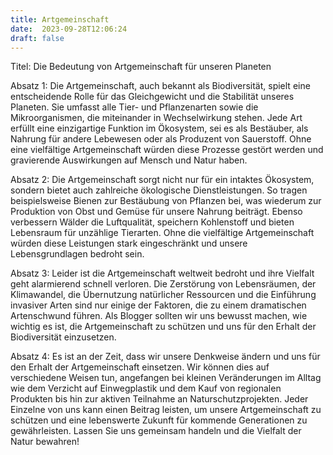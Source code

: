 ```yaml
---
title: Artgemeinschaft
date:  2023-09-28T12:06:24
draft: false
---
```


Titel: Die Bedeutung von Artgemeinschaft für unseren Planeten

Absatz 1: Die Artgemeinschaft, auch bekannt als Biodiversität, spielt eine entscheidende Rolle für das Gleichgewicht und die Stabilität unseres Planeten. Sie umfasst alle Tier- und Pflanzenarten sowie die Mikroorganismen, die miteinander in Wechselwirkung stehen. Jede Art erfüllt eine einzigartige Funktion im Ökosystem, sei es als Bestäuber, als Nahrung für andere Lebewesen oder als Produzent von Sauerstoff. Ohne eine vielfältige Artgemeinschaft würden diese Prozesse gestört werden und gravierende Auswirkungen auf Mensch und Natur haben.

Absatz 2: Die Artgemeinschaft sorgt nicht nur für ein intaktes Ökosystem, sondern bietet auch zahlreiche ökologische Dienstleistungen. So tragen beispielsweise Bienen zur Bestäubung von Pflanzen bei, was wiederum zur Produktion von Obst und Gemüse für unsere Nahrung beiträgt. Ebenso verbessern Wälder die Luftqualität, speichern Kohlenstoff und bieten Lebensraum für unzählige Tierarten. Ohne die vielfältige Artgemeinschaft würden diese Leistungen stark eingeschränkt und unsere Lebensgrundlagen bedroht sein.

Absatz 3: Leider ist die Artgemeinschaft weltweit bedroht und ihre Vielfalt geht alarmierend schnell verloren. Die Zerstörung von Lebensräumen, der Klimawandel, die Übernutzung natürlicher Ressourcen und die Einführung invasiver Arten sind nur einige der Faktoren, die zu einem dramatischen Artenschwund führen. Als Blogger sollten wir uns bewusst machen, wie wichtig es ist, die Artgemeinschaft zu schützen und uns für den Erhalt der Biodiversität einzusetzen.

Absatz 4: Es ist an der Zeit, dass wir unsere Denkweise ändern und uns für den Erhalt der Artgemeinschaft einsetzen. Wir können dies auf verschiedene Weisen tun, angefangen bei kleinen Veränderungen im Alltag wie dem Verzicht auf Einwegplastik und dem Kauf von regionalen Produkten bis hin zur aktiven Teilnahme an Naturschutzprojekten. Jeder Einzelne von uns kann einen Beitrag leisten, um unsere Artgemeinschaft zu schützen und eine lebenswerte Zukunft für kommende Generationen zu gewährleisten. Lassen Sie uns gemeinsam handeln und die Vielfalt der Natur bewahren!